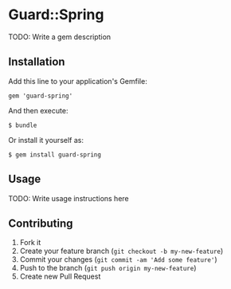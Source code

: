 # Guard::Spring

TODO: Write a gem description

## Installation

Add this line to your application's Gemfile:

    gem 'guard-spring'

And then execute:

    $ bundle

Or install it yourself as:

    $ gem install guard-spring

## Usage

TODO: Write usage instructions here

## Contributing

1. Fork it
2. Create your feature branch (`git checkout -b my-new-feature`)
3. Commit your changes (`git commit -am 'Add some feature'`)
4. Push to the branch (`git push origin my-new-feature`)
5. Create new Pull Request

